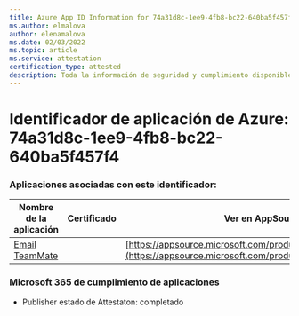 ```yaml
---
title: Azure App ID Information for 74a31d8c-1ee9-4fb8-bc22-640ba5f457f4
ms.author: elmalova
author: elenamalova
ms.date: 02/03/2022
ms.topic: article
ms.service: attestation
certification_type: attested
description: Toda la información de seguridad y cumplimiento disponible para 74a31d8c-1ee9-4fb8-bc22-640ba5f457f4.
---
```

# <a name="azure-app-id-74a31d8c-1ee9-4fb8-bc22-640ba5f457f4"></a>Identificador de aplicación de Azure: 74a31d8c-1ee9-4fb8-bc22-640ba5f457f4


### <a name="apps-associated-with-this-id"></a>Aplicaciones asociadas con este identificador:
| **Nombre de la aplicación** | **Certificado** | **Ver en AppSource** |
|--------------|---------------|-----------------------|
| [Email TeamMate](https://docs.microsoft.com/microsoft-365-app-certification/forward/WA200002338) |  | [https://appsource.microsoft.com/product/office/WA200002338](https://appsource.microsoft.com/product/office/WA200002338) |

### <a name="microsoft-365-app-compliance-status"></a>Microsoft 365 de cumplimiento de aplicaciones
- Publisher estado de Attestaton: completado
